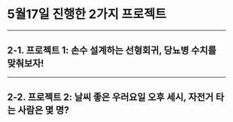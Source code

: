 # 5월17일 진행한 2가지 프로젝트

---

## 2-1. 프로젝트 1: 손수 설계하는 선형회귀, 당뇨병 수치를 맞춰보자!




---

## 2-2. 프로젝트 2: 날씨 좋은 우러요일 오후 세시, 자전거 타는 사람은 몇 명?


